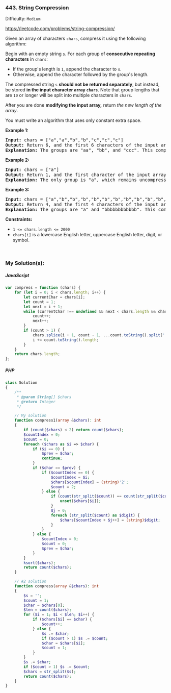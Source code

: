### 443. String Compression

Difficulty: `Medium`

https://leetcode.com/problems/string-compression/

<p>Given an array of characters <code>chars</code>, compress it using the following algorithm:</p>

<p>Begin with an empty string <code>s</code>. For each group of <strong>consecutive repeating characters</strong> in <code>chars</code>:</p>

<ul>
	<li>If the group's length is <code>1</code>, append the character to <code>s</code>.</li>
	<li>Otherwise, append the character followed by the group's length.</li>
</ul>

<p>The compressed string <code>s</code> <strong>should not be returned separately</strong>, but instead, be stored <strong>in the input character array <code>chars</code></strong>. Note that group lengths that are <code>10</code> or longer will be split into multiple characters in <code>chars</code>.</p>

<p>After you are done <strong>modifying the input array,</strong> return <em>the new length of the array</em>.</p>

<p>You must write an algorithm that uses only constant extra space.</p>

<p><strong class="example">Example 1:</strong></p>
<pre><strong>Input:</strong> chars = ["a","a","b","b","c","c","c"]
<strong>Output:</strong> Return 6, and the first 6 characters of the input array should be: ["a","2","b","2","c","3"]
<strong>Explanation:</strong> The groups are "aa", "bb", and "ccc". This compresses to "a2b2c3".
</pre>

<p><strong class="example">Example 2:</strong></p>
<pre><strong>Input:</strong> chars = ["a"]
<strong>Output:</strong> Return 1, and the first character of the input array should be: ["a"]
<strong>Explanation:</strong> The only group is "a", which remains uncompressed since it's a single character.
</pre>

<p><strong class="example">Example 3:</strong></p>
<pre><strong>Input:</strong> chars = ["a","b","b","b","b","b","b","b","b","b","b","b","b"]
<strong>Output:</strong> Return 4, and the first 4 characters of the input array should be: ["a","b","1","2"].
<strong>Explanation:</strong> The groups are "a" and "bbbbbbbbbbbb". This compresses to "ab12".</pre>

<p><strong>Constraints:</strong></p>

<ul>
	<li><code>1 &lt;= chars.length &lt;= 2000</code></li>
	<li><code>chars[i]</code> is a lowercase English letter, uppercase English letter, digit, or symbol.</li>
</ul>
<p>&nbsp;</p>

### My Solution(s):

##### JavaScript

```js
var compress = function (chars) {
    for (let i = 0; i < chars.length; i++) {
        let currentChar = chars[i];
        let count = 1;
        let next = i + 1;
        while (currentChar !== undefined && next < chars.length && chars[next] === currentChar) {
            count++;
            next++;
        }
        if (count > 1) {
            chars.splice(i + 1, count - 1, ...count.toString().split(''));
            i += count.toString().length;
        }
    }
    return chars.length;
};
```

##### PHP

```php
class Solution
{
    /**
     * @param String[] $chars
     * @return Integer
     */

    // My solution
    function compress1(array &$chars): int
    {
        if (count($chars) < 2) return count($chars);
        $countIndex = 0;
        $count = 0;
        foreach ($chars as $i => $char) {
            if ($i == 0) {
                $prev = $char;
                continue;
            }
            if ($char == $prev) {
                if ($countIndex == 0) {
                    $countIndex = $i;
                    $chars[$countIndex] = (string)'2';
                    $count = 2;
                } else {
                    if (count(str_split($count)) == count(str_split($count++))) {
                        unset($chars[$i]);
                    }
                    $j = 0;
                    foreach (str_split($count) as $digit) {
                        $chars[$countIndex + $j++] = (string)$digit;
                    }
                }
            } else {
                $countIndex = 0;
                $count = 0;
                $prev = $char;
            }
        }
        ksort($chars);
        return count($chars);
    }

    // #2 solution
    function compress(array &$chars): int
    {
        $s = '';
        $count = 1;
        $char = $chars[0];
        $len = count($chars);
        for ($i = 1; $i < $len; $i++) {
            if ($chars[$i] == $char) {
                $count++;
            } else {
                $s .= $char;
                if ($count > 1) $s .= $count;
                $char = $chars[$i];
                $count = 1;
            }
        }
        $s .= $char;
        if ($count > 1) $s .= $count;
        $chars = str_split($s);
        return count($chars);
    }
}
```

